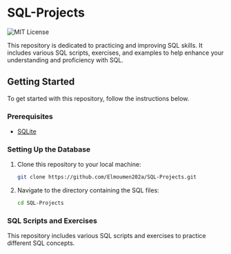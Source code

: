 # SQL-Projects

![MIT License](https://img.shields.io/badge/License-MIT-yellow.svg)

This repository is dedicated to practicing and improving SQL skills. It includes various SQL scripts, exercises, and examples to help enhance your understanding and proficiency with SQL.

## Getting Started

To get started with this repository, follow the instructions below.

### Prerequisites

- [SQLite](https://github.com/Elmoumen202a/SQL-Projects.git)

### Setting Up the Database

1. Clone this repository to your local machine:

    ```sh
    git clone https://github.com/Elmoumen202a/SQL-Projects.git
    ```

2. Navigate to the directory containing the SQL files:

    ```sh
    cd SQL-Projects
    ```
### SQL Scripts and Exercises

This repository includes various SQL scripts and exercises to practice different SQL concepts.
